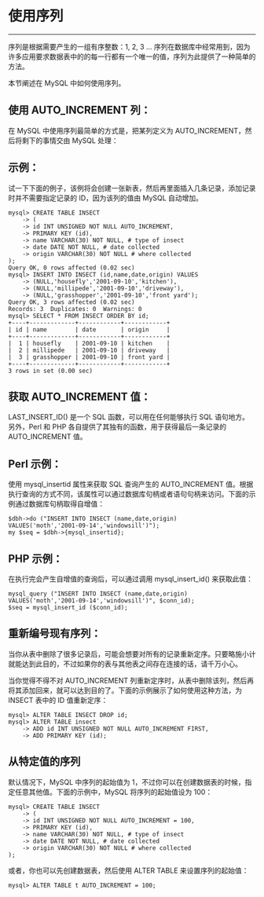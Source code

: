# 使用序列 #

----------

序列是根据需要产生的一组有序整数：1, 2, 3 ... 序列在数据库中经常用到，因为许多应用要求数据表中的的每一行都有一个唯一的值，序列为此提供了一种简单的方法。

本节阐述在 MySQL 中如何使用序列。

## 使用 AUTO_INCREMENT 列： ##

在 MySQL 中使用序列最简单的方式是，把某列定义为 AUTO_INCREMENT，然后将剩下的事情交由 MySQL 处理：

## 示例： ##

试一下下面的例子，该例将会创建一张新表，然后再里面插入几条记录，添加记录时并不需要指定记录的 ID，因为该列的值由 MySQL 自动增加。

	mysql> CREATE TABLE INSECT
	    -> (
	    -> id INT UNSIGNED NOT NULL AUTO_INCREMENT,
	    -> PRIMARY KEY (id),
	    -> name VARCHAR(30) NOT NULL, # type of insect
	    -> date DATE NOT NULL, # date collected
	    -> origin VARCHAR(30) NOT NULL # where collected
	);
	Query OK, 0 rows affected (0.02 sec)
	mysql> INSERT INTO INSECT (id,name,date,origin) VALUES
	    -> (NULL,'housefly','2001-09-10','kitchen'),
	    -> (NULL,'millipede','2001-09-10','driveway'),
	    -> (NULL,'grasshopper','2001-09-10','front yard');
	Query OK, 3 rows affected (0.02 sec)
	Records: 3  Duplicates: 0  Warnings: 0
	mysql> SELECT * FROM INSECT ORDER BY id;
	+----+-------------+------------+------------+
	| id | name        | date       | origin     |
	+----+-------------+------------+------------+
	|  1 | housefly    | 2001-09-10 | kitchen    |
	|  2 | millipede   | 2001-09-10 | driveway   |
	|  3 | grasshopper | 2001-09-10 | front yard |
	+----+-------------+------------+------------+
	3 rows in set (0.00 sec)

## 获取 AUTO_INCREMENT 值： ##

LAST_INSERT_ID() 是一个 SQL 函数，可以用在任何能够执行 SQL 语句地方。另外，Perl 和 PHP 各自提供了其独有的函数，用于获得最后一条记录的 AUTO_INCREMENT 值。

## Perl 示例： ##

使用 mysql_insertid 属性来获取 SQL 查询产生的 AUTO_INCREMENT 值。根据执行查询的方式不同，该属性可以通过数据库句柄或者语句句柄来访问。下面的示例通过数据库句柄取得自增值：

	$dbh->do ("INSERT INTO INSECT (name,date,origin)
	VALUES('moth','2001-09-14','windowsill')");
	my $seq = $dbh->{mysql_insertid};

## PHP 示例： ##

在执行完会产生自增值的查询后，可以通过调用 mysql_insert_id() 来获取此值：

	mysql_query ("INSERT INTO INSECT (name,date,origin)
	VALUES('moth','2001-09-14','windowsill')", $conn_id);
	$seq = mysql_insert_id ($conn_id);

## 重新编号现有序列： ##

当你从表中删除了很多记录后，可能会想要对所有的记录重新定序。只要略施小计就能达到此目的，不过如果你的表与其他表之间存在连接的话，请千万小心。

当你觉得不得不对 AUTO_INCREMENT 列重新定序时，从表中删除该列，然后再将其添加回来，就可以达到目的了。下面的示例展示了如何使用这种方法，为 INSECT 表中的 ID 值重新定序：

	mysql> ALTER TABLE INSECT DROP id;
	mysql> ALTER TABLE insect
	    -> ADD id INT UNSIGNED NOT NULL AUTO_INCREMENT FIRST,
	    -> ADD PRIMARY KEY (id);

## 从特定值的序列 ##

默认情况下，MySQL 中序列的起始值为 1，不过你可以在创建数据表的时候，指定任意其他值。下面的示例中，MySQL 将序列的起始值设为 100：

	mysql> CREATE TABLE INSECT
	    -> (
	    -> id INT UNSIGNED NOT NULL AUTO_INCREMENT = 100,
	    -> PRIMARY KEY (id),
	    -> name VARCHAR(30) NOT NULL, # type of insect
	    -> date DATE NOT NULL, # date collected
	    -> origin VARCHAR(30) NOT NULL # where collected
	);

或者，你也可以先创建数据表，然后使用 ALTER TABLE 来设置序列的起始值：

	mysql> ALTER TABLE t AUTO_INCREMENT = 100;
